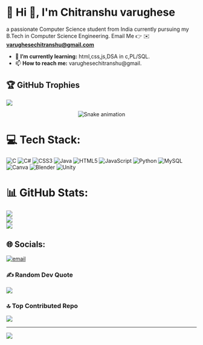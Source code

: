 # 💫 Hi 👋, I'm Chitranshu varughese
a passionate Computer Science student from India currently pursuing my B.Tech in Computer Science Engineering.
Email Me 👉 ✉️ **varughesechitranshu@gmail.com**

- 🌱 **I’m currently learning:** html,css,js,DSA in c,PL/SQL.
- 📫 **How to reach me:** varughesechitranshu@gmail.

## 🏆 GitHub Trophies
![](https://github-profile-trophy.vercel.app/?username=Chitranshu-varughese1590&theme=radical&no-frame=false&no-bg=true&margin-w=4)



<!-- Snake Game Repo View -->

<div align="center">
  <img src="https://profile-readme-generator.com/assets/snake.svg" alt="Snake animation" />
</div>

# 💻 Tech Stack:
![C](https://img.shields.io/badge/c-%2300599C.svg?style=for-the-badge&logo=c&logoColor=white) ![C#](https://img.shields.io/badge/c%23-%23239120.svg?style=for-the-badge&logo=csharp&logoColor=white) ![CSS3](https://img.shields.io/badge/css3-%231572B6.svg?style=for-the-badge&logo=css3&logoColor=white) ![Java](https://img.shields.io/badge/java-%23ED8B00.svg?style=for-the-badge&logo=openjdk&logoColor=white) ![HTML5](https://img.shields.io/badge/html5-%23E34F26.svg?style=for-the-badge&logo=html5&logoColor=white) ![JavaScript](https://img.shields.io/badge/javascript-%23323330.svg?style=for-the-badge&logo=javascript&logoColor=%23F7DF1E) ![Python](https://img.shields.io/badge/python-3670A0?style=for-the-badge&logo=python&logoColor=ffdd54) ![MySQL](https://img.shields.io/badge/mysql-4479A1.svg?style=for-the-badge&logo=mysql&logoColor=white) ![Canva](https://img.shields.io/badge/Canva-%2300C4CC.svg?style=for-the-badge&logo=Canva&logoColor=white) ![Blender](https://img.shields.io/badge/blender-%23F5792A.svg?style=for-the-badge&logo=blender&logoColor=white) ![Unity](https://img.shields.io/badge/unity-%23000000.svg?style=for-the-badge&logo=unity&logoColor=white)
# 📊 GitHub Stats:
![](https://github-readme-stats.vercel.app/api?username=Chitranshu-varughese1590&theme=shadow_green&hide_border=false&include_all_commits=true&count_private=false)<br/>
![](https://nirzak-streak-stats.vercel.app/?user=Chitranshu-varughese1590&theme=shadow_green&hide_border=false)<br/>
![](https://github-readme-stats.vercel.app/api/top-langs/?username=Chitranshu-varughese1590&theme=shadow_green&hide_border=false&include_all_commits=true&count_private=false&layout=compact)

## 🌐 Socials:
[![email](https://img.shields.io/badge/Email-D14836?logo=gmail&logoColor=white)](mailto:varughesechitranshu@gmail.com) 


### ✍️ Random Dev Quote
![](https://quotes-github-readme.vercel.app/api?type=horizontal&theme=radical)

### 🔝 Top Contributed Repo
![](https://github-contributor-stats.vercel.app/api?username=Chitranshu-varughese1590&limit=5&theme=dark&combine_all_yearly_contributions=true)

---
[![](https://visitcount.itsvg.in/api?id=Chitranshu-varughese1590&icon=0&color=0)](https://visitcount.itsvg.in)

<!-- Proudly created with GPRM ( https://gprm.itsvg.in ) -->
